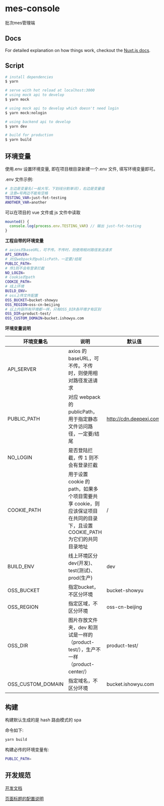 # mes-console

批次mes管理端

## Docs

For detailed explanation on how things work, checkout the [Nuxt.js docs](https://github.com/nuxt/nuxt.js).

## Script

```bash
# install dependencies
$ yarn

# serve with hot reload at localhost:3000
# using mock api to develop
$ yarn mock

# using mock api to develop which doesn't need login
$ yarn mock:nologin

# using backend api to develop
$ yarn dev

# build for production
$ yarn build
```

## 环境变量

使用.env 设置环境变量, 即在项目根目录新建一个.env 文件, 填写环境变量即可。

.env 文件示例:

```sh
# 左边是变量名(一般大写，下划线分割单词)，右边是变量值
# 注意=号两边不能有空格
TESTING_VAR=just-fot-testing
ANOTHER_VAR=another
```

可以在项目的 vue 文件或 js 文件中读取

```js
mounted() {
  console.log(process.env.TESTING_VAR) // 输出 just-fot-testing
}
```

**工程自带的环境变量**

```sh
# axios的baseURL，可不传。不传时，则使用相对路径发送请求
API_SERVER=
# 对应webpack的publicPath，一定要/结尾
PUBLIC_PATH=
# 传1则不会有登录拦截
NO_LOGIN=
# cookie的path
COOKIE_PATH=
# 线上环境
BUILD_ENV=
# oss上传文件配置
OSS_BUCKET=bucket-showyu
OSS_REGION=oss-cn-beijing
# 以上内容所有环境都一样，只有OSS_DIR各环境才有区别
OSS_DIR=product-test/
OSS_CUSTOM_DOMAIN=bucket.ishowyu.com
```

**环境变量说明**

| 环境变量名        | 说明                                                                                                                        | 默认值                  | 示例                    |
| ----------------- | --------------------------------------------------------------------------------------------------------------------------- | ----------------------- | ----------------------- |
| API_SERVER        | axios 的 baseURL，可不传。不传时，则使用相对路径发送请求                                                                    |                         |                         |
| PUBLIC_PATH       | 对应 webpack 的 publicPath，用于指定静态文件访问路径，一定要/结尾                                                           | http://cdn.deepexi.com/ | http://cdn.deepexi.com/ |
| NO_LOGIN          | 是否登陆拦截，传 1 则不会有登录拦截                                                                                         |                         | 1                       |
| COOKIE_PATH       | 用于设置 cookie 的 path，如果多个项目需要共享 cookie，则应该保证项目在共同的目录下，且设置 COOKIE_PATH 为它们的共同目录地址 | /                       | /xpaas                  |
| BUILD_ENV         | 线上环境区分 dev(开发)、test(测试)、prod(生产)                                                                              | dev                     | dev                     |
| OSS_BUCKET        | 指定bucket，不区分环境                                                                                                      | bucket-showyu           | bucket-showyu           |
| OSS_REGION        | 指定区域，不区分环境                                                                                                        | oss-cn-beijing          | oss-cn-beijing          |
| OSS_DIR           | 图片存放文件夹，dev 和测试是一样的（product-test/），生产不一样（product-center/）                                          | product-test/           | product-test/           |
| OSS_CUSTOM_DOMAIN | 指定域名，不区分环境                                                                                                        | bucket.ishowyu.com      | bucket.ishowyu.com      |


## 构建

构建默认生成的是 hash 路由模式的 spa

命令如下:

```sh
yarn build
```

构建必传的环境变量有:

```sh
PUBLIC_PATH=
```

## 开发规范

[开发文档](./doc/dev.md)

[页面标题的配置说明](./doc/页面标题的配置.md)
